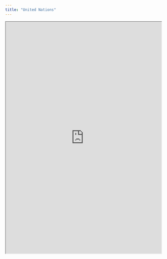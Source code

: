 ```yaml
---
title: "United Nations"
---
```



<iframe height="750" width="100%" src="https://ewelton.github.io/ktest/wiki.html#United%20Nations"></iframe>
